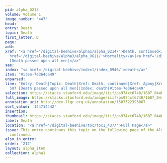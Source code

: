 ```yaml
---
pid: alpha_0213
volume: Volume 1
image_number: '447'
head:
entry: Death
topic: Death
first_letter: D
page:
add:
xref: "<a href='/digital-beehive/alpha1/alpha_0214/'>Death, continued</a>|<a href='/digital-beehive/alpha1/alpha_0013/'>Agony</a>|<a
  href='/digital-beehive/alpha3/alpha_0611/'>Mortality</a>|<a href='/digital-beehive/num3/num_0638/'>507
  [Death passed upon all men]</a>"
see:
index: "<a href='/digital-beehive/index1/index_0946/'>death</a>"
item: "#item-7e364ca49"
unparsed:
line: 'Entry: Death|Topic: Death|Xref: Death, continued|Xref: Agony|Xref: Mortality|Xref:
  507 [Death passed upon all men]|Index: death|#item-7e364ca49'
selection: https://stacks.stanford.edu/image/iiif/ps974xt6740/1607_0446/402,4442,3013,618/full/0/default.jpg
full_image: https://stacks.stanford.edu/image/iiif/ps974xt6740/1607_0446/full/full/0/default.jpg
annotation_uri: http://dev.llgc.org.uk/annotation/1507322393087
sort_value: '144714442'
insertion:
thumbnail: https://stacks.stanford.edu/image/iiif/ps974xt6740/1607_0446/402,4442,600,180/250,/0/default.jpg
label: Death
location: "<a href='/digital-beehive/toc/toc1_437/'>Full Page</a>"
issue: This entry continues this topic on the following page of the Alvearium as Death,
  continued.
also_in_entry:
order: '212'
layout: alpha_item
collection: alpha1
---
```

